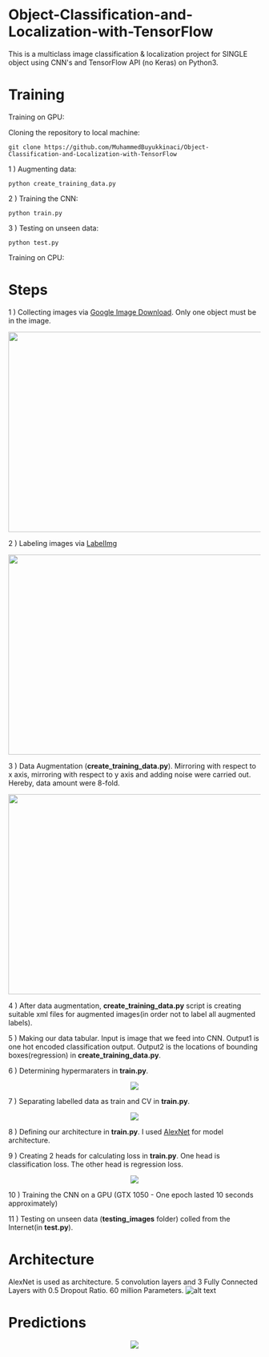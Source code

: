 # Object-Classification-and-Localization-with-TensorFlow
This is a multiclass image classification & localization project for SINGLE object using CNN's and TensorFlow API (no Keras) on Python3.

# Training
Training on GPU:

Cloning the repository to local machine:

```git clone https://github.com/MuhammedBuyukkinaci/Object-Classification-and-Localization-with-TensorFlow```

1 ) Augmenting data:

```python create_training_data.py ```

2 ) Training the CNN:

```python train.py ```

3 ) Testing on unseen data:

```python test.py ```

Training on CPU:

# Steps

1 ) Collecting images via [Google Image Download](https://github.com/hardikvasa/google-images-download). Only one object must be in the image.

<p align="center">
<img src = "https://github.com/MuhammedBuyukkinaci/Object-Classification-and-Localization-with-TensorFlow/blob/master/repository_images/Screenshot%20(36).png" width="800" height="400">
</p>

2 ) Labeling images via [LabelImg](https://github.com/hardikvasa/google-images-download)

<p align="center">
<img src = "https://github.com/MuhammedBuyukkinaci/Object-Classification-and-Localization-with-TensorFlow/blob/master/repository_images/Screenshot%20(35).png" width="800" height="400">
</p>

3 ) Data Augmentation (**create_training_data.py**). Mirroring with respect to x axis, mirroring with respect to y axis and adding noise were carried out. Hereby, data amount were 8-fold.

<p align="center">
<img src = "https://github.com/MuhammedBuyukkinaci/Object-Classification-and-Localization-with-TensorFlow/blob/master/repository_images/sample.png" width="800" height="400">
</p>

4 ) After data augmentation, **create_training_data.py** script is creating suitable xml files for augmented images(in order not to label all augmented labels).

5 ) Making our data tabular. Input is image that we feed into CNN. Output1 is one hot encoded classification output. Output2 is the locations of bounding boxes(regression) in **create_training_data.py**.

6 ) Determining hypermaraters in **train.py**.

<p align="center">
<img src = "https://github.com/MuhammedBuyukkinaci/Object-Classification-and-Localization-with-TensorFlow/blob/master/repository_images/hyperparameters.png" 
</p>

7 ) Separating labelled data as train and CV in **train.py**.

<p align="center">
<img src = "https://github.com/MuhammedBuyukkinaci/Object-Classification-and-Localization-with-TensorFlow/blob/master/repository_images/train-cv.png" 
</p>

8 ) Defining our architecture in **train.py**. I used [AlexNet](https://papers.nips.cc/paper/4824-imagenet-classification-with-deep-convolutional-neural-networks.pdf) for model architecture.

9 ) Creating 2 heads for calculating loss in **train.py**. One head is classification loss. The other head is regression loss.

<p align="center">
<img src = "https://github.com/MuhammedBuyukkinaci/Object-Classification-and-Localization-with-TensorFlow/blob/master/repository_images/losses.png" 
</p>

10 ) Training the CNN on a GPU (GTX 1050 - One epoch lasted 10 seconds approximately)

11 ) Testing on unseen data (**testing_images** folder) colled from the Internet(in **test.py**).

# Architecture

AlexNet is used as architecture. 5 convolution layers and 3 Fully Connected Layers with 0.5 Dropout Ratio. 60 million Parameters.
![alt text](https://github.com/MuhammedBuyukkinaci/TensorFlow-Image-Classification-Convolutional-Neural-Networks/blob/master/alexnet_architecture.png)

# Predictions
<p align="center">
<img src = "https://github.com/MuhammedBuyukkinaci/Object-Classification-and-Localization-with-TensorFlow/blob/master/repository_images/preds.png" 
</p>
  
  
